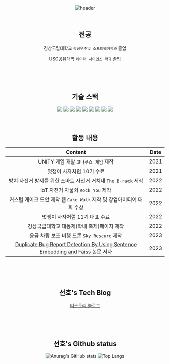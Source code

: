 <div align="center">
  
![header](https://capsule-render.vercel.app/api?type=waving&color=auto&height=300&section=header&text=선호's_Github%20&fontSize=90)


</br>

  ## 전공

  경상국립대학교 `항공우주및 소프트웨어학과` 졸업
  
  USG공유대학 `데이터 사이언스 학과` 졸업

</br>
</br>
</br>

  
  ## 기술 스택
  
  <img src="https://img.shields.io/badge/Python-3776AB?style=flat-square&logo=Python&logoColor=white"/>
  
  <img src="https://img.shields.io/badge/JavaScript-F7DF1E?style=flat-square&logo=JavaScript&logoColor=white"/>
  
  <img src="https://img.shields.io/badge/Django-092E20?style=flat-square&logo=Django&logoColor=white"/>
  
  <img src="https://img.shields.io/badge/FastAPI-009688?style=flat-square&logo=FastAPI&logoColor=white"/>
  
  <img src="https://img.shields.io/badge/unity-FFFFFF?style=flat-square&logo=unity&logoColor=white"/>
  
  <img src="https://img.shields.io/badge/amazonec2-FF9900?style=flat-square&logo=amazonec2&logoColor=white"/>

  <img src="https://img.shields.io/badge/raspberrypi-A22846?style=flat-square&logo=raspberrypi&logoColor=white"/>
  
  <img src="https://img.shields.io/badge/sqlite-003B57?style=flat-square&logo=sqlite&logoColor=white"/>
  
  <img src="https://img.shields.io/badge/postgresql-4169E1?style=flat-square&logo=postgresql&logoColor=white"/>

</br>
</br>
</br>

  ## 활동 내용

  Content | Date
  :---:|:---:
  UNITY 게임 개발 `고나푸스 게임` 제작 | 2021
  멋쟁이 사자처럼 10기 수료 | 2021
  방치 자전거 방지를 위한 스마트 자전거 거치대 `The B-rack` 제작 | 2022
  IoT 자전거 자물쇠 `Rock You` 제작 | 2022
  커스텀 케이크 도안 제작 웹 `Cake Walk` 제작 및 창업아이디어 대회 수상 | 2022
  멋쟁이 사자처럼 11기 대표 수료 | 2022
  경상국립대학교 대동제(학내 축제)페이지 제작 | 2022
  응급 차량 보조 비행 드론 `Sky Rescure` 제작 | 2023
  [Duplicate Bug Report Detection By Using Sentence Embedding and Faiss 논문 저자](https://ceur-ws.org/Vol-3655/ISE2023_07_Lee_Duplicate_Bug.pdf) | 2023
  
</br>
</br>
</br>

  ## 선호's Tech Blog

  [티스토리 블로그](https://developerahjosea.tistory.com) 
  
</br>
</br>
</br>

  ## 선호's Github status
  
  ![Anurag's GitHub stats](https://github-readme-stats.vercel.app/api?username=tjsgh531&show_icons=true&theme=dark)
  ![Top Langs](https://github-readme-stats.vercel.app/api/top-langs/?username=tjsgh531&layout=compact&theme=tokyonight)

</br>
</br>
</br>

</div>
